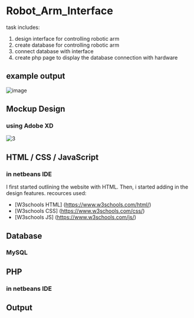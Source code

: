 # Robot_Arm_Interface
task includes:
1. design interface for controlling robotic arm
2. create database for controlling robotic arm
3. connect database with interface
4. create php page to display the database connection with hardware

## example output
![image](https://user-images.githubusercontent.com/71409736/123864745-c6fd9880-d933-11eb-8a85-85660f3a2f39.png)

## Mockup Design
### using Adobe XD
![3](https://trello-attachments.s3.amazonaws.com/60c6271efc4cd828402e53ed/60c8cea47303af5d3b442fa8/01c5ac7818ca404ba23f8d16495d64ff/Screen_Shot_2021-06-16_at_4.13.22_AM.png)


## HTML / CSS / JavaScript
### in netbeans IDE
I first started outlining the website with HTML. Then, i started adding in the design features.
recources used: 
- [W3schools HTML] (https://www.w3schools.com/html/)
- [W3schools CSS] (https://www.w3schools.com/css/)
- [W3schools JS] (https://www.w3schools.com/js/)

## Database
### MySQL

## PHP
### in netbeans IDE

## Output
